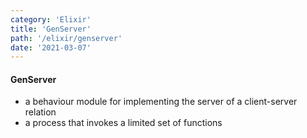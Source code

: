 ```yaml
---
category: 'Elixir'
title: 'GenServer'
path: '/elixir/genserver'
date: '2021-03-07'
---
```


#### GenServer

- a behaviour module for implementing the server of a client-server relation
- a process that invokes a limited set of functions
